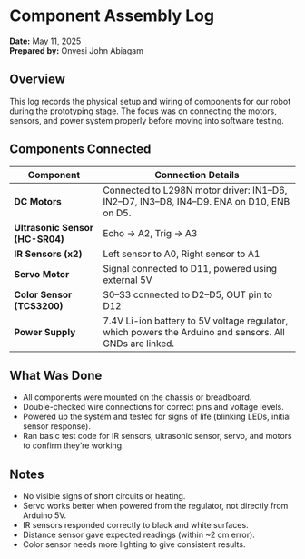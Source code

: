 
# Component Assembly Log  
**Date:** May 11, 2025  
**Prepared by:** Onyesi John Abiagam  

## Overview  
This log records the physical setup and wiring of components for our robot during the prototyping stage. The focus was on connecting the motors, sensors, and power system properly before moving into software testing.

## Components Connected  

| Component         | Connection Details |
|------------------|--------------------|
| **DC Motors**     | Connected to L298N motor driver: IN1–D6, IN2–D7, IN3–D8, IN4–D9. ENA on D10, ENB on D5. |
| **Ultrasonic Sensor (HC-SR04)** | Echo → A2, Trig → A3 |
| **IR Sensors (x2)** | Left sensor to A0, Right sensor to A1 |
| **Servo Motor**    | Signal connected to D11, powered using external 5V |
| **Color Sensor (TCS3200)** | S0–S3 connected to D2–D5, OUT pin to D12 |
| **Power Supply** | 7.4V Li-ion battery to 5V voltage regulator, which powers the Arduino and sensors. All GNDs are linked. |

## What Was Done  
- All components were mounted on the chassis or breadboard.
- Double-checked wire connections for correct pins and voltage levels.
- Powered up the system and tested for signs of life (blinking LEDs, initial sensor response).
- Ran basic test code for IR sensors, ultrasonic sensor, servo, and motors to confirm they’re working.

## Notes  
- No visible signs of short circuits or heating.
- Servo works better when powered from the regulator, not directly from Arduino 5V.
- IR sensors responded correctly to black and white surfaces.
- Distance sensor gave expected readings (within ~2 cm error).
- Color sensor needs more lighting to give consistent results.



